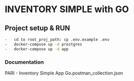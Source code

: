 # INVENTORY SIMPLE with GO


## Project setup & RUN

```bash
-   cd to root_proj_path: cp .env.example .env
-   docker-compose up -d prostgres
-   docker-compose up -d app
```

### Documentation
PARI - Inventory Simple App Go.postman_collection.json
